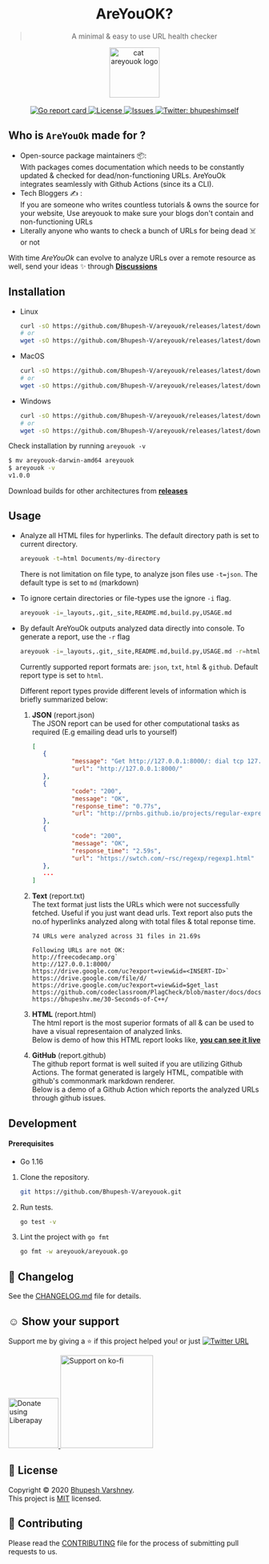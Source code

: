 <h1 align="center">AreYouOK?</h1>
<blockquote align="center">A minimal & easy to use URL health checker</blockquote>
<p align="center">
  <img align="center" alt="cat areyouok logo" height="100px" src="https://user-images.githubusercontent.com/34342551/103980534-0da0e000-51a6-11eb-8e67-f4c41599ce1e.png" />
  <br><br>
  <a href="https://goreportcard.com/report/github.com/Bhupesh-V/areyouok">
    <img alt="Go report card" src="https://goreportcard.com/badge/github.com/Bhupesh-V/areyouok" target="_blank">
  </a>
  <a href="https://github.com/Bhupesh-V/areyouok/blob/master/LICENSE">
    <img alt="License" src="https://img.shields.io/github/license/Bhupesh-V/areyouok?color=blue" target="_blank">
  </a>
  <a href="https://github.com/Bhupesh-V/areyouok/issues">
    <img alt="Issues" src="https://img.shields.io/github/issues/Bhupesh-V/areyouok?color=blueviolet" />
  </a>
  <a href="https://twitter.com/bhupeshimself">
    <img alt="Twitter: bhupeshimself" src="https://img.shields.io/twitter/follow/bhupeshimself.svg?style=social" target="_blank" />
  </a>
</p>

## Who is `AreYouOk` made for ?

- Open-source package maintainers 📦️:<br>
  With packages comes documentation which needs to be constantly updated & checked for dead/non-functioning URLs. AreYouOk integrates seamlessly with Github Actions (since its a CLI).
- Tech Bloggers ✍️ :<br>
  If you are someone who writes countless tutorials & owns the source for your website, Use areyouok to make sure your blogs don't contain and non-functioning URLs
- Literally anyone who wants to check a bunch of URLs for being dead ☠️  or not

With time _AreYouOk_ can evolve to analyze URLs over a remote resource as well, send your ideas ✨️ through [**Discussions**](https://github.com/Bhupesh-V/areyouok/discussions)

## Installation

- Linux
  ```bash
  curl -sO https://github.com/Bhupesh-V/areyouok/releases/latest/download/areyouok-linux-amd64
  # or
  wget -sO https://github.com/Bhupesh-V/areyouok/releases/latest/download/areyouok-linux-amd64
  ```

- MacOS
  ```bash
  curl -sO https://github.com/Bhupesh-V/areyouok/releases/latest/download/areyouok-darwin-amd64
  # or
  wget -sO https://github.com/Bhupesh-V/areyouok/releases/latest/download/areyouok-darwin-amd64
  ```

- Windows
  ```bash
  curl -sO https://github.com/Bhupesh-V/areyouok/releases/latest/download/areyouok-windows-amd64
  # or
  wget -sO https://github.com/Bhupesh-V/areyouok/releases/latest/download/areyouok-windows-amd64
  ```

Check installation by running `areyouok -v`
```bash
$ mv areyouok-darwin-amd64 areyouok
$ areyouok -v
v1.0.0
```

Download builds for other architectures from [**releases**](https://github.com/Bhupesh-V/areyouok/releases/latest)


## Usage

- Analyze all HTML files for hyperlinks. The default directory path is set to current directory.
  ```bash
  areyouok -t=html Documents/my-directory
  ```
  There is not limitation on file type, to analyze json files use `-t=json`. The default type is set to `md` (markdown)

- To ignore certain directories or file-types use the ignore `-i` flag.
  ```bash
  areyouok -i=_layouts,.git,_site,README.md,build.py,USAGE.md
  ```

- By default AreYouOk outputs analyzed data directly into console. To generate a report, use the `-r` flag
  ```bash
  areyouok -i=_layouts,.git,_site,README.md,build.py,USAGE.md -r=html ~/Documents/til/
  ```
  Currently supported report formats are: `json`, `txt`, `html` & `github`.
  Default report type is set to `html`.

  Different report types provide different levels of information which is briefly summarized below:
  1. **JSON** (report.json)<br>
     The JSON report can be used for other computational tasks as required (E.g emailing dead urls to yourself)
     ```json
     [
        {
                "message": "Get http://127.0.0.1:8000/: dial tcp 127.0.0.1:8000: connect: connection refused",
                "url": "http://127.0.0.1:8000/"
        },
        {
                "code": "200",
                "message": "OK",
                "response_time": "0.77s",
                "url": "http://prnbs.github.io/projects/regular-expression-parser/"
        },
        {
                "code": "200",
                "message": "OK",
                "response_time": "2.59s",
                "url": "https://swtch.com/~rsc/regexp/regexp1.html"
        },
        ...
     ]
     ```

  2. **Text** (report.txt)<br>
     The text format just lists the URLs which were not successfully fetched. Useful if you just want dead urls.
     Text report also puts the no.of hyperlinks analyzed along with total files & total reponse time.

     ```
     74 URLs were analyzed across 31 files in 21.69s

     Following URLs are not OK:
     http://freecodecamp.org`
     http://127.0.0.1:8000/
     https://drive.google.com/uc?export=view&id=<INSERT-ID>`
     https://drive.google.com/file/d/
     https://drive.google.com/uc?export=view&id=$get_last
     https://github.com/codeclassroom/PlagCheck/blob/master/docs/docs.md
     https://bhupeshv.me/30-Seconds-of-C++/
     ```

  3. **HTML** (report.html)<br>
     The html report is the most superior formats of all & can be used to have a visual representaion of analyzed links.<br>
     Below is demo of how this HTML report looks like, [**you can see it live**]()
  
  4. **GitHub** (report.github)<br>
     The github report format is well suited if you are utilizing Github Actions. The format generated is largely HTML, compatible with github's commonmark markdown renderer.<br>
     Below is a demo of a Github Action which reports the analyzed URLs through github issues.


## Development

#### Prerequisites

- Go 1.16

1. Clone the repository.
   ```bash
   git https://github.com/Bhupesh-V/areyouok.git
   ```
2. Run tests.
   ```bash
   go test -v
   ```
3. Lint the project with `go fmt`
   ```bash
   go fmt -w areyouok/areyouok.go
   ```

## 📝 Changelog

See the [CHANGELOG.md](CHANGELOG.md) file for details.

## ☺️ Show your support

Support me by giving a ⭐️ if this project helped you! or just [![Twitter URL](https://img.shields.io/twitter/url?style=social&url=https%3A%2F%2Fgithub.com%2FBhupesh-V%2Fareyouok%2F)](https://twitter.com/intent/tweet?url=https://github.com/Bhupesh-V/areyouok&text=areyouok%20via%20@bhupeshimself)

<a href="https://liberapay.com/bhupesh/donate">
  <img alt="Donate using Liberapay" src="https://liberapay.com/assets/widgets/donate.svg" width="100">
</a>
<a href="https://ko-fi.com/bhupesh">
  <img title="ko-fi/bhupesh" alt="Support on ko-fi" src="https://user-images.githubusercontent.com/34342551/88784787-12507980-d1ae-11ea-82fe-f55753340168.png" width="185">
</a>


## 📝 License

Copyright © 2020 [Bhupesh Varshney](https://github.com/Bhupesh-V).<br />
This project is [MIT](https://github.com/Bhupesh-V/areyouok/blob/master/LICENSE) licensed.

## 👋 Contributing

Please read the [CONTRIBUTING](CONTRIBUTING.md) file for the process of submitting pull requests to us.
